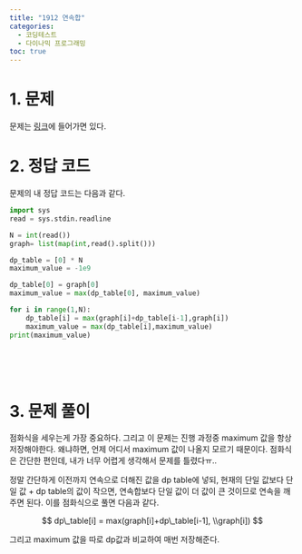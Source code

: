 ```yaml
---
title: "1912 연속합"
categories:
  - 코딩테스트
  - 다이나믹 프로그래밍
toc: true
---
```

  
# 1. 문제
문제는 [링크](https://www.acmicpc.net/problem/1912)에 들어가면 있다.

# 2. 정답 코드

문제의 내 정답 코드는 다음과 같다.

```python
import sys
read = sys.stdin.readline

N = int(read())
graph= list(map(int,read().split()))

dp_table = [0] * N
maximum_value = -1e9

dp_table[0] = graph[0]
maximum_value = max(dp_table[0], maximum_value)

for i in range(1,N):
    dp_table[i] = max(graph[i]+dp_table[i-1],graph[i])
    maximum_value = max(dp_table[i],maximum_value)
print(maximum_value)

```

<br/><br/><br/>

# 3. 문제 풀이

점화식을 세우는게 가장 중요하다. 그리고 이 문제는 진행 과정중 maximum 값을 항상 저장해야한다.
왜냐하면, 언제 어디서 maximum 값이 나올지 모르기 때문이다. 점화식은 간단한 편인데, 내가 너무 어렵게 생각해서
문제를 틀렸다ㅠ.. 

정말 간단하게 이전까지 연속으로 더해진 값을 dp table에 넣되, 현재의 단일 값보다 단일 값 + dp table의 값이 작으면, 
연속합보다 단일 값이 더 값이 큰 것이므로 연속을 깨주면 된다. 이를 점화식으로 풀면 다음과 같다.

$$
dp\_table[i] = max(graph[i]+dp\_table[i-1],
\\graph[i])
$$

그리고 maximum 값을 따로 dp값과 비교하여 매번 저장해준다.